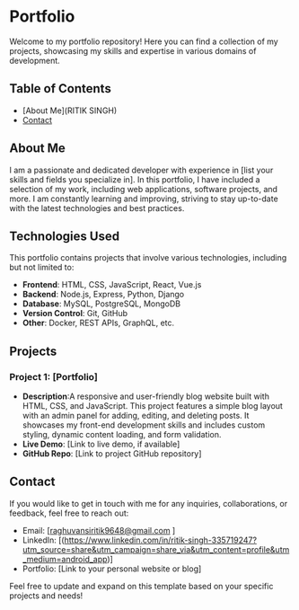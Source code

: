 # Portfolio


Welcome to my portfolio repository! Here you can find a collection of my projects, showcasing my skills and expertise in various domains of development.

## Table of Contents

- [About Me](RITIK SINGH)
- [Contact](#contact)


## About Me

I am a passionate and dedicated developer with experience in [list your skills and fields you specialize in]. In this portfolio, I have included a selection of my work, including web applications, software projects, and more. I am constantly learning and improving, striving to stay up-to-date with the latest technologies and best practices.

## Technologies Used

This portfolio contains projects that involve various technologies, including but not limited to:

- **Frontend**: HTML, CSS, JavaScript, React, Vue.js
- **Backend**: Node.js, Express, Python, Django
- **Database**: MySQL, PostgreSQL, MongoDB
- **Version Control**: Git, GitHub
- **Other**: Docker, REST APIs, GraphQL, etc.

## Projects

### Project 1: [Portfolio]

- **Description**:A responsive and user-friendly blog website built with HTML, CSS, and JavaScript. This project features a simple blog layout with an admin panel for adding, editing, and deleting posts. It showcases my front-end development skills and includes custom styling, dynamic content loading, and form validation.
- **Live Demo**: [Link to live demo, if available]
- **GitHub Repo**: [Link to project GitHub repository]

## Contact

If you would like to get in touch with me for any inquiries, collaborations, or feedback, feel free to reach out:

- Email: [raghuvansiritik9648@gmail.com ]
- LinkedIn: [(https://www.linkedin.com/in/ritik-singh-335719247?utm_source=share&utm_campaign=share_via&utm_content=profile&utm_medium=android_app)]
- Portfolio: [Link to your personal website or blog]


Feel free to update and expand on this template based on your specific projects and needs!
